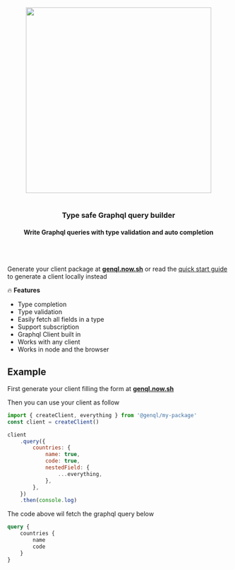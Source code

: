 <div align='center'>
    <br/>
    <br/>
    <img src='https://genql.now.sh/banner.jpg' width='420px'>
    <br/>
    <br/>
    <h3>Type safe Graphql query builder</h3>
    <h4>Write Graphql queries with type validation and auto completion</h4>
    <br/>
    <br/>
</div>

Generate your client package at [**genql.now.sh**](https://genql.now.sh) or read the [quick start guide](https://genql.now.sh/dokz) to generate a client locally instead

🔥 **Features**

-   Type completion
-   Type validation
-   Easily fetch all fields in a type
-   Support subscription
-   Graphql Client built in
-   Works with any client
-   Works in node and the browser

## Example

First generate your client filling the form at [**genql.now.sh**](https://genql.now.sh)

Then you can use your client as follow

```js
import { createClient, everything } from '@genql/my-package'
const client = createClient()

client
    .query({
        countries: {
            name: true,
            code: true,
            nestedField: {
                ...everything,
            },
        },
    })
    .then(console.log)
```

The code above wil fetch the graphql query below

```graphql
query {
    countries {
        name
        code
    }
}
```
